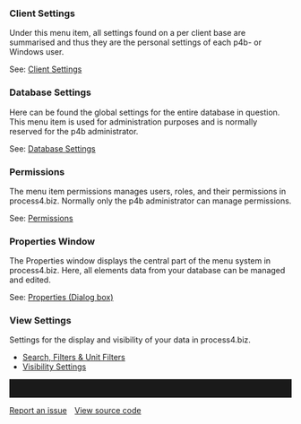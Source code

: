 ### Client Settings

Under this menu item, all settings found on a per client base are
summarised and thus they are the personal settings of each p4b- or
Windows user.

See: [Client Settings](client-settings)

### Database Settings

Here can be found the global settings for the entire database in
question. This menu item is used for administration purposes and is
normally reserved for the p4b administrator.

See: [Database Settings](database-settings)

### Permissions

The menu item permissions manages users, roles, and their permissions in
process4.biz. Normally only the p4b administrator can manage
permissions.

See: [Permissions](permissions)

### Properties Window

The Properties window displays the central part of the menu system in
process4.biz. Here, all elements data from your database can be managed
and edited.

See: [Properties (Dialog box)](properties-dialog-box)

### View Settings

Settings for the display and visibility of your data in process4.biz.

-   [Search, Filters & Unit Filters](search-and-filters)
-   [Visibility Settings](visibility-settings)
<hr style="padding-top:2rem" />
<a href="https://github.com/process4/docs/issues" target="_blank" class="bgw btn btn-primary btn-lg shadow-sm">Report an issue</a>
<a href="https://github.com/process4/docs" target="_blank" class="bgw btn btn-primary btn-lg shadow-sm" style="margin-left:10px;">View source code</a>